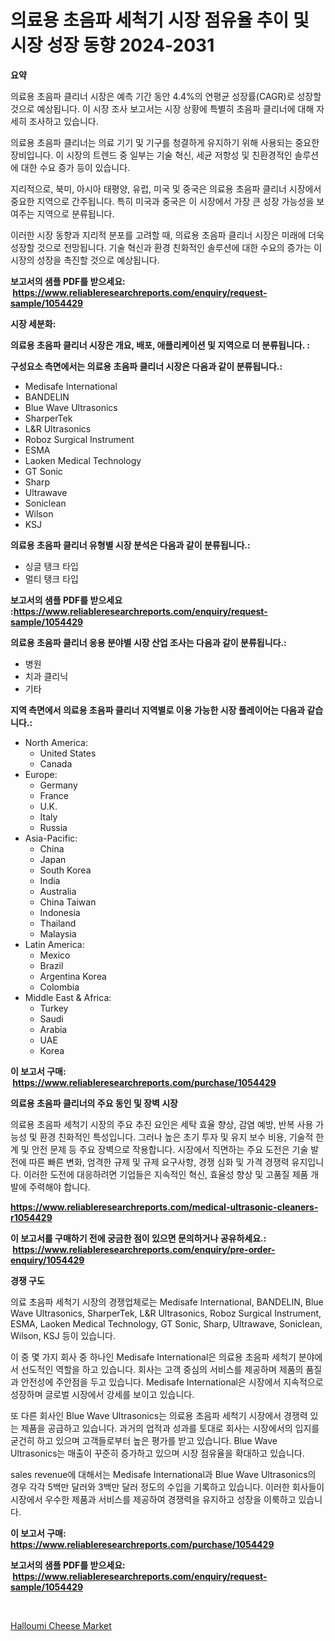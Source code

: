 <p><h1>의료용 초음파 세척기 시장 점유율 추이 및 시장 성장 동향 2024-2031</h1></p><p><strong>요약</strong></p>
<p><p>의료용 초음파 클리너 시장은 예측 기간 동안 4.4%의 연평균 성장률(CAGR)로 성장할 것으로 예상됩니다. 이 시장 조사 보고서는 시장 상황에 특별히 초음파 클리너에 대해 자세히 조사하고 있습니다.</p><p>의료용 초음파 클리너는 의료 기기 및 기구를 청결하게 유지하기 위해 사용되는 중요한 장비입니다. 이 시장의 트렌드 중 일부는 기술 혁신, 세균 저항성 및 친환경적인 솔루션에 대한 수요 증가 등이 있습니다.</p><p>지리적으로, 북미, 아시아 태평양, 유럽, 미국 및 중국은 의료용 초음파 클리너 시장에서 중요한 지역으로 간주됩니다. 특히 미국과 중국은 이 시장에서 가장 큰 성장 가능성을 보여주는 지역으로 분류됩니다.</p><p>이러한 시장 동향과 지리적 분포를 고려할 때, 의료용 초음파 클리너 시장은 미래에 더욱 성장할 것으로 전망됩니다. 기술 혁신과 환경 친화적인 솔루션에 대한 수요의 증가는 이 시장의 성장을 촉진할 것으로 예상됩니다.</p></p>
<p><strong>보고서의 샘플 PDF를 받으세요: &nbsp;<a href="https://www.reliableresearchreports.com/enquiry/request-sample/1054429">https://www.reliableresearchreports.com/enquiry/request-sample/1054429</a></strong></p>
<p><strong>시장 세분화:</strong></p>
<p><strong> 의료용 초음파 클리너 시장은 개요, 배포, 애플리케이션 및 지역으로 더 분류됩니다. :</strong></p>
<p><strong>구성요소 측면에서는 의료용 초음파 클리너 시장은 다음과 같이 분류됩니다.:</strong></p>
<p><ul><li>Medisafe International</li><li>BANDELIN</li><li>Blue Wave Ultrasonics</li><li>SharperTek</li><li>L&R Ultrasonics</li><li>Roboz Surgical Instrument</li><li>ESMA</li><li>Laoken Medical Technology</li><li>GT Sonic</li><li>Sharp</li><li>Ultrawave</li><li>Soniclean</li><li>Wilson</li><li>KSJ</li></ul></p>
<p><strong> 의료용 초음파 클리너 유형별 시장 분석은 다음과 같이 분류됩니다.:</strong></p>
<p><ul><li>싱글 탱크 타입</li><li>멀티 탱크 타입</li></ul></p>
<p><strong>보고서의 샘플 PDF를 받으세요 :<a href="https://www.reliableresearchreports.com/enquiry/request-sample/1054429">https://www.reliableresearchreports.com/enquiry/request-sample/1054429</a></strong></p>
<p><strong> 의료용 초음파 클리너 응용 분야별 시장 산업 조사는 다음과 같이 분류됩니다.:</strong></p>
<p><ul><li>병원</li><li>치과 클리닉</li><li>기타</li></ul></p>
<p><strong>지역 측면에서 의료용 초음파 클리너 지역별로 이용 가능한 시장 플레이어는 다음과 같습니다.:</strong></p>
<p><ul>
    <li>
        North America:
        <ul>
            <li>United States</li>
            <li>Canada</li>
        </ul>
    </li>
    <li>
        Europe:
        <ul>
            <li>Germany</li>
            <li>France</li>
            <li>U.K.</li>
            <li>Italy</li>
            <li>Russia</li>
        </ul>
    </li>
    <li>
        Asia-Pacific:
        <ul>
            <li>China</li>
            <li>Japan</li>
            <li>South Korea</li>
            <li>India</li>
            <li>Australia</li>
            <li>China Taiwan</li>
            <li>Indonesia</li>
            <li>Thailand</li>
            <li>Malaysia</li>
        </ul>
    </li>
    <li>
        Latin America:
        <ul>
            <li>Mexico</li>
            <li>Brazil</li>
            <li>Argentina Korea</li>
            <li>Colombia</li>
        </ul>
    </li>
    <li>
        Middle East & Africa:
        <ul>
            <li>Turkey</li>
            <li>Saudi</li>
            <li>Arabia</li>
            <li>UAE</li>
            <li>Korea</li>
        </ul>
    </li>
    </ul></p>
<p><strong>이 보고서 구매: &nbsp;<a href="https://www.reliableresearchreports.com/purchase/1054429">https://www.reliableresearchreports.com/purchase/1054429</a></strong></p>
<p><strong>의료용 초음파 클리너의 주요 동인 및 장벽 시장</strong></p>
<p><p>의료용 초음파 세척기 시장의 주요 추진 요인은 세탁 효율 향상, 감염 예방, 반복 사용 가능성 및 환경 친화적인 특성입니다. 그러나 높은 초기 투자 및 유지 보수 비용, 기술적 한계 및 안전 문제 등 주요 장벽으로 작용합니다. 시장에서 직면하는 주요 도전은 기술 발전에 따른 빠른 변화, 엄격한 규제 및 규제 요구사항, 경쟁 심화 및 가격 경쟁력 유지입니다. 이러한 도전에 대응하려면 기업들은 지속적인 혁신, 효율성 향상 및 고품질 제품 개발에 주력해야 합니다.</p></p>
<p><strong><a href="https://www.reliableresearchreports.com/medical-ultrasonic-cleaners-r1054429">https://www.reliableresearchreports.com/medical-ultrasonic-cleaners-r1054429</a></strong></p>
<p><strong>이 보고서를 구매하기 전에 궁금한 점이 있으면 문의하거나 공유하세요.: &nbsp;<a href="https://www.reliableresearchreports.com/enquiry/pre-order-enquiry/1054429">https://www.reliableresearchreports.com/enquiry/pre-order-enquiry/1054429</a></strong></p>
<p><strong>경쟁 구도</strong></p>
<p><p>의료 초음파 세척기 시장의 경쟁업체로는 Medisafe International, BANDELIN, Blue Wave Ultrasonics, SharperTek, L&R Ultrasonics, Roboz Surgical Instrument, ESMA, Laoken Medical Technology, GT Sonic, Sharp, Ultrawave, Soniclean, Wilson, KSJ 등이 있습니다. </p><p>이 중 몇 가지 회사 중 하나인 Medisafe International은 의료용 초음파 세척기 분야에서 선도적인 역할을 하고 있습니다. 회사는 고객 중심의 서비스를 제공하며 제품의 품질과 안전성에 주안점을 두고 있습니다. Medisafe International은 시장에서 지속적으로 성장하며 글로벌 시장에서 강세를 보이고 있습니다. </p><p>또 다른 회사인 Blue Wave Ultrasonics는 의료용 초음파 세척기 시장에서 경쟁력 있는 제품을 공급하고 있습니다. 과거의 업적과 성과를 토대로 회사는 시장에서의 입지를 굳건히 하고 있으며 고객들로부터 높은 평가를 받고 있습니다. Blue Wave Ultrasonics는 매출이 꾸준히 증가하고 있으며 시장 점유율을 확대하고 있습니다.</p><p>sales revenue에 대해서는 Medisafe International과 Blue Wave Ultrasonics의 경우 각각 5백만 달러와 3백만 달러 정도의 수입을 기록하고 있습니다. 이러한 회사들이 시장에서 우수한 제품과 서비스를 제공하여 경쟁력을 유지하고 성장을 이룩하고 있습니다.</p></p>
<p><strong>이 보고서 구매: &nbsp; <a href="https://www.reliableresearchreports.com/purchase/1054429">https://www.reliableresearchreports.com/purchase/1054429</a></strong></p>
<p><strong>보고서의 샘플 PDF를 받으세요: &nbsp;<a href="https://www.reliableresearchreports.com/enquiry/request-sample/1054429">https://www.reliableresearchreports.com/enquiry/request-sample/1054429</a></strong><strong></strong></p>
<p>&nbsp;</p>
<p><p><a href="https://github.com/shotows/Market-Research-Report-List-2/blob/main/halloumi-cheese-market.md">Halloumi Cheese Market</a></p></p>